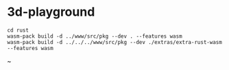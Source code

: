 # 3d-playground

```
cd rust
wasm-pack build -d ../www/src/pkg --dev . --features wasm
wasm-pack build -d ../../../www/src/pkg --dev ./extras/extra-rust-wasm --features wasm
```
~
